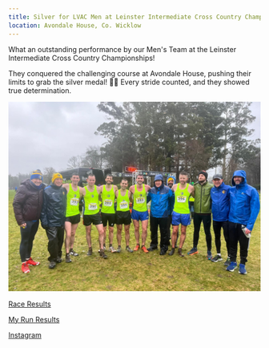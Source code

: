```yaml
---
title: Silver for LVAC Men at Leinster Intermediate Cross Country Championships
location: Avondale House, Co. Wicklow
---
```


What an outstanding performance by our Men's Team at the Leinster Intermediate Cross Country Championships! 

They conquered the challenging course at Avondale House, pushing their limits to grab the silver medal! 🥈👏 Every stride counted, and they showed true determination.

<img src="/assets/images/races/2024/leinster-inter-xc/men-group.jpeg" class="img-fluid" alt="LVAC Men Group Photo">

<a href="/races/2024-01-21-Leinster-Inter-XC/" target="_blank" rel="noopener noreferrer">Race Results</a>

<a href="https://www.myrunresults.com/events/leinster_intermediate__masters_xc_championships_2024/4936/results" target="_blank" rel="noopener noreferrer">My Run Results</a>

<a href="https://www.instagram.com/p/C2YQ0eas7J8/" target="_blank" rel="noopener noreferrer">Instagram</a>